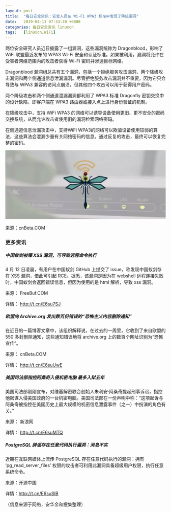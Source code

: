 ```yaml
---
layout: post
title:	"每日安全资讯：安全人员在 Wi-Fi WPA3 标准中发现了降级漏洞"
date:	2019-04-13 07:33:30 +0800 
categories:	每日安全资讯 linuxcn 
tags:	[linuxcn,WiFi]
---
```



两位安全研究人员近日披露了一组漏洞，这些漏洞统称为 Dragonblood，影响了 WiFi 联盟最近发布的 WPA3 Wi-Fi 安全和认证标准。如果被利用，漏洞将允许在受害者网络范围内的攻击者获得 Wi-Fi 密码并渗透目标网络。


Dragonblood 漏洞组总共有五个漏洞，包括一个拒绝服务攻击漏洞、两个降级攻击漏洞和两个侧通道信息泄漏漏洞。尽管拒绝服务攻击漏洞并不重要，因为它只会导致与 WPA3 兼容的访问点崩溃，但其他四个攻击可以用于获得用户密码。


两个降级攻击和两个侧通道泄漏漏洞都利用了 WPA3 标准 Dragonfly 密钥交换中的设计缺陷，即客户端在 WPA3 路由器或接入点上进行身份验证的机制。


在降级攻击中，支持 WiFi WPA3 的网络可以诱导设备使用更旧、更不安全的密码交换系统，从而允许攻击者使用旧的漏洞检索网络密码。


在侧通道信息泄漏攻击中，支持WiFi WPA3的网络可以欺骗设备使用较弱的算法，这些算法会泄漏少量有关网络密码的信息。通过反复的攻击，最终可以恢复完整的密码。


![](/Asserts/Images/album/201904/13/073229euu447lxllh4lqqp.jpg)


来源：cnBeta.COM


### 更多资讯


##### 中国蚁剑被曝 XSS 漏洞，可导致远程命令执行


4 月 12 日凌晨，有用户在中国蚁剑 GitHub 上提交了 issue，称发现中国蚁剑存在 XSS 漏洞，借此可引起 RCE。据悉，该漏洞是因为在 webshell 远程连接失败时，中国蚁剑会返回错误信息，但因为使用的是 html 解析，导致 xss 漏洞。


来源： FreeBuf.COM


详情： <http://t.cn/E6su7SJ> 


##### 欧盟向 Archive.org 发出数百份错误的“恐怖主义内容删除通知”


在近日的一篇博客文章中，该组织解释说，在过去的一周里，它收到了来自欧盟的 550 多封删除通知，这些通知错误地将 archive.org 上的数百个网址识别为“恐怖宣传”。


来源： cnBeta.COM


详情： <http://t.cn/E6suUwE> 


##### 美国司法部指控阿桑奇入侵机密电脑 最多入狱五年


美国司法部刚刚宣布，对维基解密联合创始人朱利安·阿桑奇提起刑事诉讼，指控他密谋入侵美国政府的一台机密电脑。美国司法部在一份声明中称：“这项起诉与阿桑奇被指控在美国历史上最大规模的机密信息泄露事件（之一）中扮演的角色有关。”


来源： 新浪网


详情： <http://t.cn/E6suMTQ> 


##### PostgreSQL 辟谣存在任意代码执行漏洞：消息不实


近期在互联网媒体上流传 PostgreSQL 存在任意代码执行的漏洞：拥有 ‘pg\_read\_server\_files’ 权限的攻击者可利用此漏洞具备超级用户权限，执行任意系统命令。


来源：开源中国


详情：http://t.cn/E6suSIB


（信息来源于网络，安华金和搜集整理）
